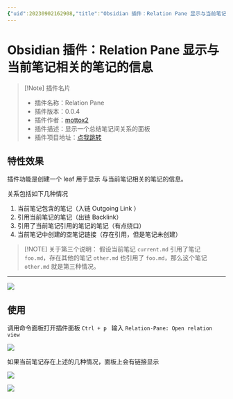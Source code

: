 ```yaml
---
{"uid":20230902162908,"title":"Obsidian 插件：Relation Pane 显示与当前笔记相关的笔记的信息","tags":["插件","Obsidian","统计"],"description":"relation-pane：显示 与当前笔记相关的笔记的信息","author":"Nathaniel","type":"basic","draft":false,"editable":false,"modified":20230918144336,"dg-publish":true,"permalink":"/lake-of-knowledge/10-obsidian/obsidian/obsidian-relation-pane/","dgPassFrontmatter":true}
---
```



# Obsidian 插件：Relation Pane 显示与当前笔记相关的笔记的信息

> [!Note] 插件名片
> - 插件名称：Relation Pane
> - 插件版本：0.0.4
> - 插件作者：[mottox2](https://mottox2.com/)
> - 插件描述：显示一个总结笔记间关系的面板
> - 插件项目地址：[点我跳转](https://github.com/mottox2/obsidian-relation-pane)

## 特性效果

插件功能是创建一个 leaf 用于显示 与当前笔记相关的笔记的信息。

关系包括如下几种情况

1. 当前笔记包含的笔记（入链 Outgoing Link ）
2. 引用当前笔记的笔记（出链 Backlink）
3. 引用了当前笔记引用的笔记的笔记（有点绕口）
4. 当前笔记中创建的空笔记链接（存在引用，但是笔记未创建）

 > [!NOTE] 关于第三个说明：
 > 假设当前笔记 `current.md` 引用了笔记 `foo.md`，存在其他的笔记 `other.md` 也引用了 `foo.md`，那么这个笔记 `other.md` 就是第三种情况。
 >

****

![](https://cdn.pkmer.cn/images/202309140021213.png!pkmer)

## 使用

调用命令面板打开插件面板 `Ctrl + p ` 输入 `Relation-Pane: Open relation view`

![](https://cdn.pkmer.cn/images/202309140021212.png!pkmer)

如果当前笔记存在上述的几种情况，面板上会有链接显示

![](https://cdn.pkmer.cn/images/202309140022846.png!pkmer)

![](https://cdn.pkmer.cn/images/202309140022456.png!pkmer)
